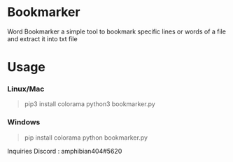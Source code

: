 # Bookmarker
Word Bookmarker a simple tool to bookmark specific lines or words of a file and extract it into txt file
# Usage
### Linux/Mac
> pip3 install colorama
> python3 bookmarker.py

### Windows
> pip install colorama
> python bookmarker.py

Inquiries 
Discord : amphibian404#5620
